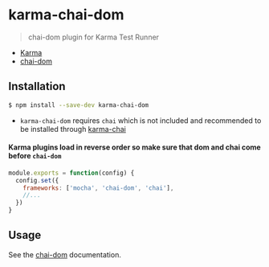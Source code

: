 # karma-chai-dom
> chai-dom plugin for Karma Test Runner

  * [Karma](http://karma-runner.github.io)
  * [chai-dom](https://github.com/nathanboktae/chai-dom)


## Installation

```sh
$ npm install --save-dev karma-chai-dom
```

- `karma-chai-dom` requires `chai` which is not included and recommended to be installed through [karma-chai](https://github.com/xdissent/karma-chai)

#### Karma plugins load in reverse order so make sure that dom and chai **come before** `chai-dom`


```js
module.exports = function(config) {
  config.set({
    frameworks: ['mocha', 'chai-dom', 'chai'],
    //...
  })
}
```

## Usage

See the [chai-dom](https://github.com/nathanboktae/chai-dom) documentation.
